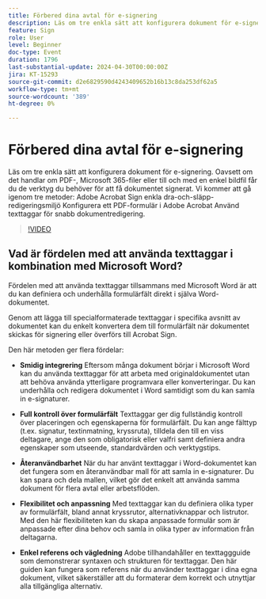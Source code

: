 ```yaml
---
title: Förbered dina avtal för e-signering
description: Läs om tre enkla sätt att konfigurera dokument för e-signering.
feature: Sign
role: User
level: Beginner
doc-type: Event
duration: 1796
last-substantial-update: 2024-04-30T00:00:00Z
jira: KT-15293
source-git-commit: d2e6829590d4243409652b16b13c8da253df62a5
workflow-type: tm+mt
source-wordcount: '389'
ht-degree: 0%

---
```



# Förbered dina avtal för e-signering

Läs om tre enkla sätt att konfigurera dokument för e-signering. Oavsett om det handlar om PDF-, Microsoft 365-filer eller till och med en enkel bildfil får du de verktyg du behöver för att få dokumentet signerat. Vi kommer att gå igenom tre metoder: Adobe Acrobat Sign enkla dra-och-släpp-redigeringsmiljö Konfigurera ett PDF-formulär i Adobe Acrobat Använd texttaggar för snabb dokumentredigering.

>[!VIDEO](https://video.tv.adobe.com/v/3428184/?learn=on)

## Vad är fördelen med att använda texttaggar i kombination med Microsoft Word?

Fördelen med att använda texttaggar tillsammans med Microsoft Word är att du kan definiera och underhålla formulärfält direkt i själva Word-dokumentet.

Genom att lägga till specialformaterade texttaggar i specifika avsnitt av dokumentet kan du enkelt konvertera dem till formulärfält när dokumentet skickas för signering eller överförs till Acrobat Sign.

Den här metoden ger flera fördelar:

* **Smidig integrering** Eftersom många dokument börjar i Microsoft Word kan du använda texttaggar för att arbeta med originaldokumentet utan att behöva använda ytterligare programvara eller konverteringar. Du kan underhålla och redigera dokumentet i Word samtidigt som du kan samla in e-signaturer.

* **Full kontroll över formulärfält** Texttaggar ger dig fullständig kontroll över placeringen och egenskaperna för formulärfält. Du kan ange fälttyp (t.ex. signatur, textinmatning, kryssruta), tilldela den till en viss deltagare, ange den som obligatorisk eller valfri samt definiera andra egenskaper som utseende, standardvärden och verktygstips.

* **Återanvändbarhet** När du har använt texttaggar i Word-dokumentet kan det fungera som en återanvändbar mall för att samla in e-signaturer. Du kan spara och dela mallen, vilket gör det enkelt att använda samma dokument för flera avtal eller arbetsflöden.

* **Flexibilitet och anpassning** Med texttaggar kan du definiera olika typer av formulärfält, bland annat kryssrutor, alternativknappar och listrutor. Med den här flexibiliteten kan du skapa anpassade formulär som är anpassade efter dina behov och samla in olika typer av information från deltagarna.

* **Enkel referens och vägledning** Adobe tillhandahåller en texttaggguide som demonstrerar syntaxen och strukturen för texttaggar. Den här guiden kan fungera som referens när du använder texttaggar i dina egna dokument, vilket säkerställer att du formaterar dem korrekt och utnyttjar alla tillgängliga alternativ.
